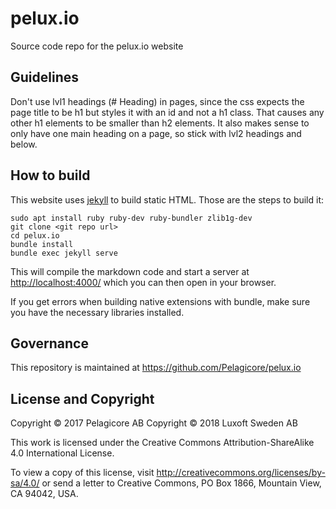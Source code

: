 # pelux.io

Source code repo for the pelux.io website

## Guidelines

Don't use lvl1 headings (\# Heading) in pages, since the css expects the page
title to be h1 but styles it with an id and not a h1 class. That causes any
other h1 elements to be smaller than h2 elements. It also makes sense to only
have one main heading on a page, so stick with lvl2 headings and below.

## How to build

This website uses [jekyll](https://jekyllrb.com/) to build static HTML. Those
are the steps to build it:

    sudo apt install ruby ruby-dev ruby-bundler zlib1g-dev
    git clone <git repo url>
    cd pelux.io
    bundle install
    bundle exec jekyll serve

This will compile the markdown code and start a server at
[http://localhost:4000/](http://localhost:4000/) which you can then open in your
browser.

If you get errors when building native extensions with bundle, make sure you
have the necessary libraries installed.

## Governance

This repository is maintained at https://github.com/Pelagicore/pelux.io

## License and Copyright

Copyright &copy; 2017 Pelagicore AB
Copyright &copy; 2018 Luxoft Sweden AB

This work is licensed under the Creative Commons Attribution-ShareAlike 4.0
International License.

To view a copy of this license, visit http://creativecommons.org/licenses/by-sa/4.0/
or send a letter to Creative Commons, PO Box 1866, Mountain View, CA 94042, USA.
